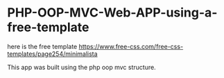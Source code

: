 # PHP-OOP-MVC-Web-APP-using-a-free-template

here is the free template https://www.free-css.com/free-css-templates/page254/minimalista

This app was built using the php oop mvc structure.
